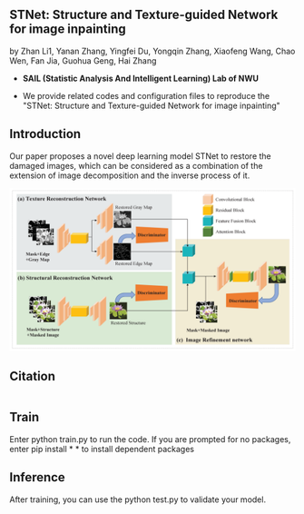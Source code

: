 ## STNet: Structure and Texture-guided Network for image inpainting

by Zhan Li1, Yanan Zhang, Yingfei Du, Yongqin Zhang, Xiaofeng Wang, Chao Wen, Fan Jia, Guohua Geng, Hai Zhang

* **SAIL (Statistic Analysis And Intelligent Learning) Lab of NWU**

* We provide related codes and configuration files to reproduce the "STNet: Structure and Texture-guided Network for image inpainting"

## Introduction
Our paper proposes a novel deep learning model STNet to restore the damaged images, which can be considered as a combination of the extension of image decomposition and the inverse process of it.

<div align="center">
  <img src="figures/framework.png" width="1200" />
</div>


## Citation
```

```

## Train
Enter python train.py to run the code. If you are prompted for no packages, enter pip install * * to install dependent packages

## Inference
After training, you can use the python test.py to validate your model.

